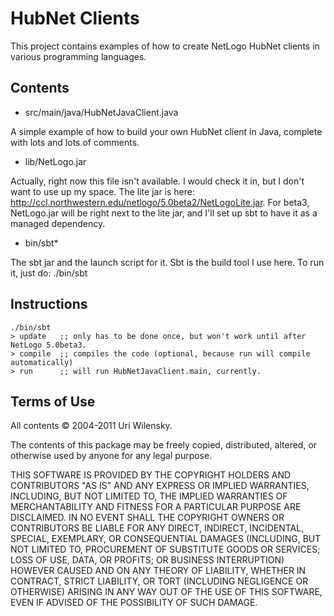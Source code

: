 # HubNet Clients

  This project contains examples of how to create NetLogo HubNet clients in various programming languages.

## Contents

 * src/main/java/HubNetJavaClient.java

 A simple example of how to build your own HubNet client in Java, complete with lots and lots of comments.

 * lib/NetLogo.jar

  Actually, right now this file isn't available. I would check it in, but I don't want to use up my space. The lite jar is here: http://ccl.northwestern.edu/netlogo/5.0beta2/NetLogoLite.jar. For beta3, NetLogo.jar will be right next to the lite jar, and I'll set up sbt to have it as a managed dependency. 

 * bin/sbt* 

  The sbt jar and the launch script for it. Sbt is the build tool I use here. To run it, just do: 
  ./bin/sbt

## Instructions

    ./bin/sbt
    > update   ;; only has to be done once, but won't work until after NetLogo 5.0beta3.
    > compile  ;; compiles the code (optional, because run will compile automatically)
    > run      ;; will run HubNetJavaClient.main, currently. 

## Terms of Use

All contents © 2004-2011 Uri Wilensky.

The contents of this package may be freely copied, distributed, altered, or otherwise used by anyone for any legal purpose.

THIS SOFTWARE IS PROVIDED BY THE COPYRIGHT HOLDERS AND CONTRIBUTORS "AS IS" AND ANY EXPRESS OR IMPLIED WARRANTIES, INCLUDING, BUT NOT LIMITED TO, THE IMPLIED WARRANTIES OF MERCHANTABILITY AND FITNESS FOR A PARTICULAR PURPOSE ARE DISCLAIMED.  IN NO EVENT SHALL THE COPYRIGHT OWNERS OR CONTRIBUTORS BE LIABLE FOR ANY DIRECT, INDIRECT, INCIDENTAL, SPECIAL, EXEMPLARY, OR CONSEQUENTIAL DAMAGES (INCLUDING, BUT NOT LIMITED TO, PROCUREMENT OF SUBSTITUTE GOODS OR SERVICES; LOSS OF USE, DATA, OR PROFITS; OR BUSINESS INTERRUPTION) HOWEVER CAUSED AND ON ANY THEORY OF LIABILITY, WHETHER IN CONTRACT, STRICT LIABILITY, OR TORT (INCLUDING NEGLIGENCE OR OTHERWISE) ARISING IN ANY WAY OUT OF THE USE OF THIS SOFTWARE, EVEN IF ADVISED OF THE POSSIBILITY OF SUCH DAMAGE.
